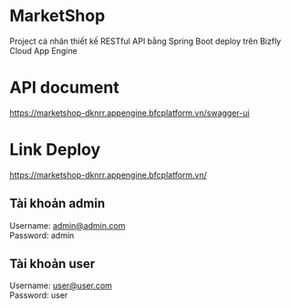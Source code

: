 # MarketShop
Project cá nhân thiết kế RESTful API bằng Spring Boot deploy trên Bizfly Cloud App Engine

# API document
https://marketshop-dknrr.appengine.bfcplatform.vn/swagger-ui

# Link Deploy
https://marketshop-dknrr.appengine.bfcplatform.vn/

## Tài khoản admin
Username: admin@admin.com\
Password: admin

## Tài khoản user
Username: user@user.com\
Password: user
